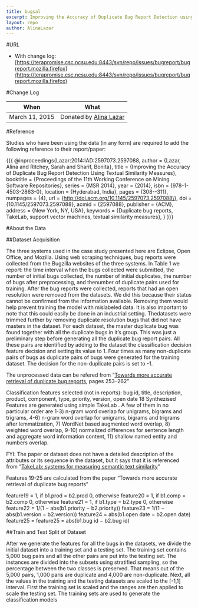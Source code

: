 ```yaml
---
title: bugsal
excerpt: Improving the Accuracy of Duplicate Bug Report Detection using Textual Similarity Measures
layout: repo
author: AlinaLazar
---
```



#URL

  * With change log:[https://terapromise.csc.ncsu.edu:8443/svn/repo/issues/bugreport/bugreport.mozilla.firefox](https://terapromise.csc.ncsu.edu:8443/svn/repo/issues/bugreport/bugreport.mozilla.firefox)


#Change Log

When | What
---- | ----
March 11, 2015 | Donated by [Alina Lazar](/repo/people)


#Reference

Studies who have been using the data (in any form) are required to add the following reference to their report/paper:

\{\{\{
    @inproceedings\{Lazar:2014:IAD:2597073.2597088,
    author = \{Lazar, Alina and Ritchey, Sarah and Sharif, Bonita\},
    title = \{Improving the Accuracy of Duplicate Bug Report Detection Using Textual Similarity Measures\},
    booktitle = \{Proceedings of the 11th Working Conference on Mining Software Repositories\},
    series = \{MSR 2014\},
    year = \{2014\},
    isbn = \{978-1-4503-2863-0\},
    location = \{Hyderabad, India\},
    pages = \{308--311\},
    numpages = \{4\},
    url = \{http://doi.acm.org/10.1145/2597073.2597088\},
    doi = \{10.1145/2597073.2597088\},
    acmid = \{2597088\},
    publisher = \{ACM\},
    address = \{New York, NY, USA\},
    keywords = \{Duplicate bug reports, TakeLab, support vector machines, textual similarity measures\},
    \}
\}\}\}

#About the Data

##Dataset Acquisition

The three systems used in the case study presented here are Eclipse, Open Office, and Mozilla. Using web scraping techniques, bug reports were collected from the Bugzilla websites of the three systems. In Table 1 we report: the time interval when the bugs collected were submitted, the number of initial bugs collected, the number of initial duplicates, the number of bugs after preprocessing, and thenumber of duplicate pairs used for training.
After the bug reports were collected, reports that had an open resolution were removed from the datasets. We did this because their status cannot be confirmed from the information available. Removing them would help prevent training the model with mislabeled data. It is also important to note that this could easily be done in an industrial setting. Thedatasets were trimmed further by removing duplicate resolution bugs that did not have masters in the dataset. For each dataset, the master duplicate bug was found together with all the duplicate bugs in it’s group. This was just a preliminary step before generating all the duplicate bug report pairs. All these pairs are identified by adding to the dataset the classification decision feature decision and setting its value to 1. Four times as many non-duplicate pairs of bugs as duplicate pairs of bugs were generated for the training dataset. The decision for the non-duplicate pairs is set to -1.

The unprocessed data can be refered from “[Towards more accurate retrieval of duplicate bug reports](http://dx.doi.org/10.1109/ASE.2011.6100061), pages 253–262”

Classification features selected (not in reports): bug id, title, description, product, component, type, priority, version, open date
18 Synthezised Features are generated using simple TakeLab . A few of them in no particular order are
1-3) n-gram word overlap for unigrams, bigrams and trigrams,
4-6) n-gram word overlap for unigrams, bigrams and trigrams after lemmatization,
7) WordNet based augmented word overlap,
8) weighted word overlap,
9-10) normalized differences for sentence length and aggregate word information content,
11) shallow named entity and numbers overlap.

FYI: The paper or dataset does not have a detailed description of the attributes or its sequence in the dataset, but it says that it is referenced from “[TakeLab: systems for measuring semantic text similarity](http://dl.acm.org/citation.cfm?id=2387708)”

Features 19-25 are calculated from the paper “Towards more accurate retrieval of duplicate bug reports”

feature19 = 1, if b1.prod = b2.prod
0, otherwise
feature20 = 1, if b1.comp = b2.comp
0, otherwise
feature21 = 1, if b1.type = b2.type
0, otherwise
feature22 = 1/(1 − abs(b1.priority − b2.priority))
feature23 = 1/(1 − abs(b1.version − b2.version))
feature24 = abs(b1.open date − b2.open date)
feature25 = feature25 = abs(b1.bug id − b2.bug id)

##Train and Test Split of Dataset

After we generate the features for all the bugs in the datasets, we divide the initial dataset into a training set and a testing set. The training set contains 5,000 bug pairs and all the other pairs are put into the testing set. The instances are divided into the subsets using stratified sampling, so the percentage between the two classes is preserved. That means out of the 5,000 pairs, 1,000 paris are duplicate and 4,000 are non-duplicate. Next, all the values in the training and the testing datasets are scaled to the [-1,1] interval. First the training set is scaled and the ranges are then applied to scale the testing set. The training sets are used to generate the classification models
